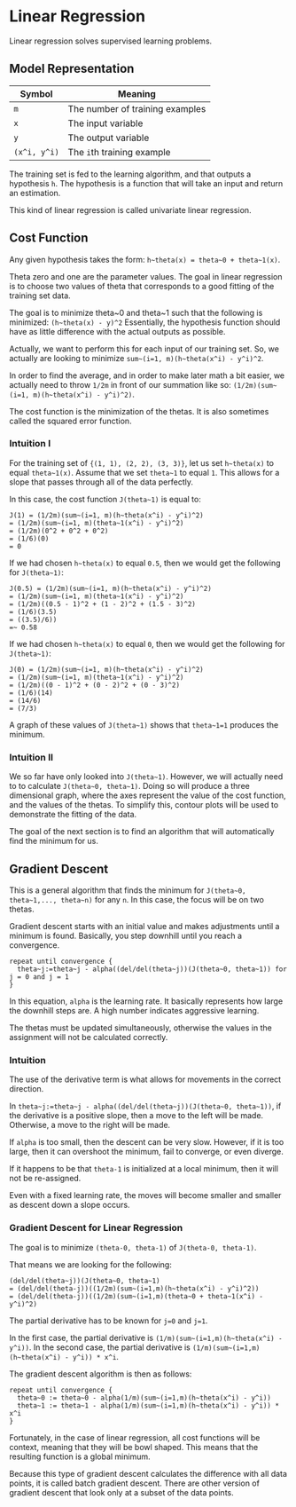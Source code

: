 # Linear Regression

Linear regression solves supervised learning problems.

## Model Representation

| Symbol | Meaning |
| ------ | ------- |
| `m`    | The number of training examples |
| `x`    | The input variable |
| `y`    | The output variable |
| `(x^i, y^i)` | The `i`th training example |

The training set is fed to the learning algorithm, and that outputs a hypothesis `h`.
The hypothesis is a function that will take an input and return an estimation.

This kind of linear regression is called univariate linear regression.

## Cost Function

Any given hypothesis takes the form: `h~theta(x) = theta~0 + theta~1(x)`.

Theta zero and one are the parameter values.
The goal in linear regression is to choose two values of theta that corresponds to a good fitting of the training set data.

The goal is to minimize theta~0 and theta~1 such that the following is minimized: `(h~theta(x) - y)^2`
Essentially, the hypothesis function should have as little difference with the actual outputs as possible.

Actually, we want to perform this for each input of our training set.
So, we actually are looking to minimize `sum~(i=1, m)(h~theta(x^i) - y^i)^2`.

In order to find the average, and in order to make later math a bit easier, we actually need to throw `1/2m` in front of our summation like so: `(1/2m)(sum~(i=1, m)(h~theta(x^i) - y^i)^2)`.

The cost function is the minimization of the thetas.
It is also sometimes called the squared error function.

### Intuition I

For the training set of `{(1, 1), (2, 2), (3, 3)}`, let us set `h~theta(x)` to equal `theta~1(x)`.
Assume that we set `theta~1` to equal `1`.
This allows for a slope that passes through all of the data perfectly.

In this case, the cost function `J(theta~1)` is equal to:

```
J(1) = (1/2m)(sum~(i=1, m)(h~theta(x^i) - y^i)^2)
= (1/2m)(sum~(i=1, m)(theta~1(x^i) - y^i)^2)
= (1/2m)(0^2 + 0^2 + 0^2)
= (1/6)(0)
= 0
```

If we had chosen `h~theta(x)` to equal `0.5`, then we would get the following for `J(theta~1)`:

```
J(0.5) = (1/2m)(sum~(i=1, m)(h~theta(x^i) - y^i)^2)
= (1/2m)(sum~(i=1, m)(theta~1(x^i) - y^i)^2)
= (1/2m)((0.5 - 1)^2 + (1 - 2)^2 + (1.5 - 3)^2)
= (1/6)(3.5)
= ((3.5)/6))
=~ 0.58
```

If we had chosen `h~theta(x)` to equal `0`, then we would get the following for `J(theta~1)`:

```
J(0) = (1/2m)(sum~(i=1, m)(h~theta(x^i) - y^i)^2)
= (1/2m)(sum~(i=1, m)(theta~1(x^i) - y^i)^2)
= (1/2m)((0 - 1)^2 + (0 - 2)^2 + (0 - 3)^2)
= (1/6)(14)
= (14/6)
= (7/3)
```

A graph of these values of `J(theta~1)` shows that `theta~1=1` produces the minimum.

### Intuition II

We so far have only looked into `J(theta~1)`.
However, we will actually need to to calculate `J(theta~0, theta~1)`.
Doing so will produce a three dimensional graph, where the axes represent the value of the cost function, and the values of the thetas.
To simplify this, contour plots will be used to demonstrate the fitting of the data.

The goal of the next section is to find an algorithm that will automatically find the minimum for us.

## Gradient Descent

This is a general algorithm that finds the minimum for `J(theta~0, theta~1,..., theta~n)` for any `n`.
In this case, the focus will be on two thetas.

Gradient descent starts with an initial value and makes adjustments until a minimum is found.
Basically, you step downhill until you reach a convergence.

```
repeat until convergence {
  theta~j:=theta~j - alpha((del/del(theta~j))(J(theta~0, theta~1)) for j = 0 and j = 1
}
```

In this equation, `alpha` is the learning rate.
It basically represents how large the downhill steps are.
A high number indicates aggressive learning.

The thetas must be updated simultaneously, otherwise the values in the assignment will not be calculated correctly.

### Intuition

The use of the derivative term is what allows for movements in the correct direction.

In `theta~j:=theta~j - alpha((del/del(theta~j))(J(theta~0, theta~1))`, if the derivative is a positive slope, then a move to the left will be made.
Otherwise, a move to the right will be made.

If `alpha` is too small, then the descent can be very slow.
However, if it is too large, then it can overshoot the minimum, fail to converge, or even diverge.

If it happens to be that `theta-1` is initialized at a local minimum, then it will not be re-assigned.

Even with a fixed learning rate, the moves will become smaller and smaller as descent down a slope occurs.

### Gradient Descent for Linear Regression

The goal is to minimize `(theta-0, theta-1)` of `J(theta-0, theta-1)`.

That means we are looking for the following:

```
(del/del(theta~j))(J(theta~0, theta~1)
= (del/del(theta-j))((1/2m)(sum~(i=1,m)(h~theta(x^i) - y^i)^2))
= (del/del(theta-j))((1/2m)(sum~(i=1,m)(theta~0 + theta~1(x^i) - y^i)^2)
```

The partial derivative has to be known for `j=0` and `j=1`.

In the first case, the partial derivative is `(1/m)(sum~(i=1,m)(h~theta(x^i) - y^i))`.
In the second case, the partial derivative is `(1/m)(sum~(i=1,m)(h~theta(x^i) - y^i)) * x^i`.

The gradient descent algorithm is then as follows:

```
repeat until convergence {
  theta~0 := theta~0 - alpha(1/m)(sum~(i=1,m)(h~theta(x^i) - y^i))
  theta~1 := theta~1 - alpha(1/m)(sum~(i=1,m)(h~theta(x^i) - y^i)) * x^i
}
```

Fortunately, in the case of linear regression, all cost functions will be context, meaning that they will be bowl shaped.
This means that the resulting function is a global minimum.

Because this type of gradient descent calculates the difference with all data points, it is called batch gradient descent.
There are other version of gradient descent that look only at a subset of the data points.
